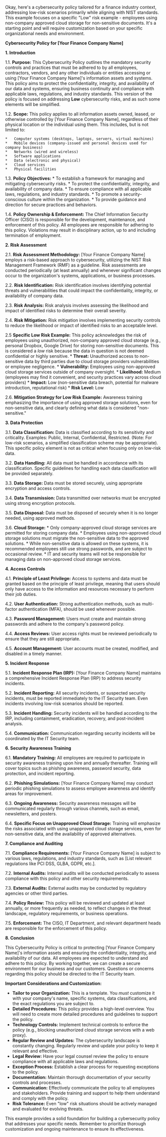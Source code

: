 Okay, here's a cybersecurity policy tailored for a finance industry context, addressing low-risk scenarios primarily while aligning with NIST standards.  This example focuses on a specific "Low" risk example -  employees using non-company approved cloud storage for non-sensitive documents.  It's a starting point and will require customization based on your specific organizational needs and environment.

**Cybersecurity Policy for [Your Finance Company Name]**

**1. Introduction**

1.1. **Purpose:** This Cybersecurity Policy outlines the mandatory security controls and practices that must be adhered to by all employees, contractors, vendors, and any other individuals or entities accessing or using [Your Finance Company Name]'s information assets and systems.  This policy aims to protect the confidentiality, integrity, and availability of our data and systems, ensuring business continuity and compliance with applicable laws, regulations, and industry standards. This version of the policy is focused on addressing **Low** cybersecurity risks, and as such some elements will be simplified.

1.2. **Scope:** This policy applies to all information assets owned, leased, or otherwise controlled by [Your Finance Company Name], regardless of their physical location or the individual using them. This includes, but is not limited to:

    *   Computer systems (desktops, laptops, servers, virtual machines)
    *   Mobile devices (company-issued and personal devices used for company business)
    *   Networks (wired and wireless)
    *   Software applications
    *   Data (electronic and physical)
    *   Cloud services
    *   Physical facilities

1.3. **Policy Objectives:**
    *   To establish a framework for managing and mitigating cybersecurity risks.
    *   To protect the confidentiality, integrity, and availability of company data.
    *   To ensure compliance with all applicable laws, regulations, and industry standards.
    *   To promote a security-conscious culture within the organization.
    *   To provide guidance and direction for secure practices and behaviors.

1.4. **Policy Ownership & Enforcement:** The Chief Information Security Officer (CISO) is responsible for the development, maintenance, and enforcement of this policy.  All employees are responsible for adhering to this policy. Violations may result in disciplinary action, up to and including termination of employment.

**2. Risk Assessment**

2.1. **Risk Assessment Methodology:** [Your Finance Company Name] employs a risk-based approach to cybersecurity, utilizing the NIST Risk Management Framework (RMF) as a guideline.  Risk assessments are conducted periodically (at least annually) and whenever significant changes occur to the organization's systems, applications, or business processes.

2.2. **Risk Identification:** Risk identification involves identifying potential threats and vulnerabilities that could impact the confidentiality, integrity, or availability of company data.

2.3. **Risk Analysis:** Risk analysis involves assessing the likelihood and impact of identified risks to determine their overall severity.

2.4. **Risk Mitigation:**  Risk mitigation involves implementing security controls to reduce the likelihood or impact of identified risks to an acceptable level.

2.5 **Specific Low Risk Example:**
This policy acknowledges the risk of employees using unauthorized, non-company approved cloud storage (e.g., personal Dropbox, Google Drive) for storing non-sensitive documents. This is considered a *low* risk because the data in question is not deemed confidential or highly sensitive.
    *   **Threat:** Unauthorized access to non-sensitive data by third parties due to cloud storage providers vulnerabilities or employee negligence.
    *   **Vulnerability:** Employees using non-approved cloud storage services outside of company oversight.
    *   **Likelihood:** Medium (employees may find it convenient, and security practices vary across cloud providers)
    *   **Impact:** Low (non-sensitive data breach, potential for malware introduction, reputational risk)
    *   **Risk Level:** Low

2.6. **Mitigation Strategy for Low Risk Example:** Awareness training emphasizing the importance of using approved storage solutions, even for non-sensitive data, and clearly defining what data is considered "non-sensitive."

**3. Data Protection**

3.1. **Data Classification:** Data is classified according to its sensitivity and criticality. Examples: Public, Internal, Confidential, Restricted.  (Note: For low-risk scenarios, a simplified classification scheme may be appropriate). This specific policy element is not as critical when focusing only on low-risk data.

3.2. **Data Handling:** All data must be handled in accordance with its classification.  Specific guidelines for handling each data classification will be provided separately.

3.3. **Data Storage:** Data must be stored securely, using appropriate encryption and access controls.

3.4. **Data Transmission:** Data transmitted over networks must be encrypted using strong encryption protocols.

3.5. **Data Disposal:** Data must be disposed of securely when it is no longer needed, using approved methods.

3.6. **Cloud Storage:**
    *   Only company-approved cloud storage services are permitted for storing company data.
    *   Employees using non-approved cloud storage solutions must migrate the non-sensitive data to the approved solutions.
    *   While non-sensitive data is allowed on these systems, it is recommended employees still use strong passwords, and are subject to occasional review.
    *   IT and security teams will not be responsible for managing data on non-approved cloud storage services.

**4. Access Controls**

4.1. **Principle of Least Privilege:** Access to systems and data must be granted based on the principle of least privilege, meaning that users should only have access to the information and resources necessary to perform their job duties.

4.2. **User Authentication:** Strong authentication methods, such as multi-factor authentication (MFA), should be used whenever possible.

4.3. **Password Management:** Users must create and maintain strong passwords and adhere to the company's password policy.

4.4. **Access Reviews:** User access rights must be reviewed periodically to ensure that they are still appropriate.

4.5. **Account Management:** User accounts must be created, modified, and disabled in a timely manner.

**5. Incident Response**

5.1. **Incident Response Plan (IRP):** [Your Finance Company Name] maintains a comprehensive Incident Response Plan (IRP) to address security incidents.

5.2. **Incident Reporting:** All security incidents, or suspected security incidents, must be reported immediately to the IT Security team. Even incidents involving low-risk scenarios should be reported.

5.3. **Incident Handling:** Security incidents will be handled according to the IRP, including containment, eradication, recovery, and post-incident analysis.

5.4. **Communication:**  Communication regarding security incidents will be coordinated by the IT Security team.

**6. Security Awareness Training**

6.1. **Mandatory Training:** All employees are required to participate in security awareness training upon hire and annually thereafter.  Training will cover topics such as phishing awareness, password security, data protection, and incident reporting.

6.2. **Phishing Simulations:** [Your Finance Company Name] may conduct periodic phishing simulations to assess employee awareness and identify areas for improvement.

6.3. **Ongoing Awareness:** Security awareness messages will be communicated regularly through various channels, such as email, newsletters, and posters.

6.4. **Specific Focus on Unapproved Cloud Storage:** Training will emphasize the risks associated with using unapproved cloud storage services, even for non-sensitive data, and the availability of approved alternatives.

**7. Compliance and Auditing**

7.1. **Compliance Requirements:** [Your Finance Company Name] is subject to various laws, regulations, and industry standards, such as [List relevant regulations like PCI DSS, GLBA, GDPR, etc.].

7.2. **Internal Audits:** Internal audits will be conducted periodically to assess compliance with this policy and other security requirements.

7.3. **External Audits:** External audits may be conducted by regulatory agencies or other third parties.

7.4. **Policy Review:** This policy will be reviewed and updated at least annually, or more frequently as needed, to reflect changes in the threat landscape, regulatory requirements, or business operations.

7.5. **Enforcement:** The CISO, IT Department, and relevant department heads are responsible for the enforcement of this policy.

**8. Conclusion**

This Cybersecurity Policy is critical to protecting [Your Finance Company Name]'s information assets and ensuring the confidentiality, integrity, and availability of our data.  All employees are expected to understand and adhere to this policy.  By working together, we can create a secure environment for our business and our customers.  Questions or concerns regarding this policy should be directed to the IT Security team.

**Important Considerations and Customization:**

*   **Tailor to your Organization:** This is a template.  You *must* customize it with your company's name, specific systems, data classifications, and the exact regulations you are subject to.
*   **Detailed Procedures:** This policy provides a high-level overview.  You will need to create more detailed procedures and guidelines to support the policy.
*   **Technology Controls:** Implement technical controls to enforce the policy (e.g., blocking unauthorized cloud storage services with a web proxy).
*   **Regular Review and Updates:**  The cybersecurity landscape is constantly changing.  Regularly review and update your policy to keep it relevant and effective.
*   **Legal Review:** Have your legal counsel review the policy to ensure compliance with all applicable laws and regulations.
*   **Exception Process:** Establish a clear process for requesting exceptions to the policy.
*   **Documentation:** Maintain thorough documentation of your security controls and processes.
*   **Communication:** Effectively communicate the policy to all employees and stakeholders.  Provide training and support to help them understand and comply with the policy.
*   **Risk Tolerance:**  Even "low" risk situations should be actively managed and evaluated for evolving threats.

This example provides a solid foundation for building a cybersecurity policy that addresses your specific needs. Remember to prioritize thorough customization and ongoing maintenance to ensure its effectiveness.
